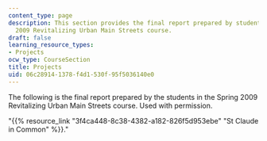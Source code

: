 ```yaml
---
content_type: page
description: This section provides the final report prepared by students in the Spring
  2009 Revitalizing Urban Main Streets course.
draft: false
learning_resource_types:
- Projects
ocw_type: CourseSection
title: Projects
uid: 06c28914-1378-f4d1-530f-95f5036140e0
---
```

The following is the final report prepared by the students in the Spring 2009 Revitalizing Urban Main Streets course. Used with permission.

"{{% resource_link "3f4ca448-8c38-4382-a182-826f5d953ebe" "St Claude in Common" %}}."